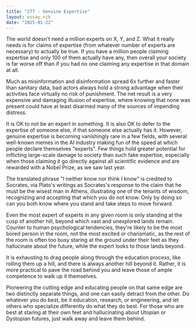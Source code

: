 ```yaml
---
title: "277 - Genuine Expertise"
layout: essay.njk
date: "2025-01-22"
---
```


The world doesn't need a million experts on X, Y, and Z. What it really needs is for claims of expertise (from whatever number of experts are necessary) to actually be true. If you have a million people claiming expertise and only 100 of them actually have any, then overall your society is far worse off than if you had no one claiming any expertise in that domain at all.

Much as misinformation and disinformation spread 6x further and faster than sanitary data, bad actors always hold a strong advantage when their activities face virtually no risk of punishment. The net result is a very expensive and damaging illusion of expertise, where knowing that none was present could have at least disarmed many of the sources of impending distress.

It is OK to not be an expert in something. It is also OK to defer to the expertise of someone else, if that someone else actually has it. However, genuine expertise is becoming vanishingly rare in a few fields, with several well-known memes in the AI industry making fun of the speed at which people declare themselves "experts". Few things hold greater potential for inflicting large-scale damage to society than such fake expertise, especially when those claiming it go directly against all scientific evidence and are rewarded with a Nobel Prize, as we saw last year.

The translated phrase "I neither know nor think I know" is credited to Socrates, via Plato's writings as Socrates's response to the claim that he must be the wisest man in Athens, illustrating one of the tenants of wisdom, recognizing and accepting that which you do not know. Only by doing so can you both know where you stand and take steps to move forward.

Even the most expert of experts in any given room is only standing at the cusp of another hill, beyond which vast and unexplored lands remain. Counter to human psychological tendencies, they're likely to be the most bored person in the room, not the most excited or charismatic, as the rest of the room is often too busy staring at the ground under their feet as they hallucinate about the future, while the expert looks to those lands beyond.

It is exhausting to drag people along through the education process, like rolling them up a hill, and there is always another hill beyond it. Rather, it is more practical to pave the road behind you and leave those of ample competence to walk up it themselves.

Pioneering the cutting edge and educating people on that same edge are two distinctly separate things, and one can easily detract from the other. Do whatever you do best, be it education, research, or engineering, and let others who specialize differently do what they do best. For those who are best at staring at their own feet and hallucinating about Utopian or Dystopian futures, just walk away and leave them behind.

